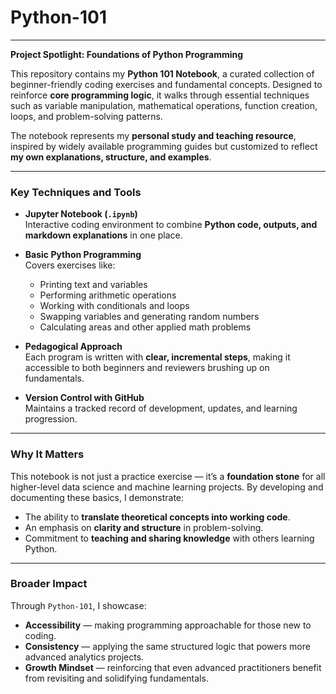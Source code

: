 # Python-101

---
**Project Spotlight: Foundations of Python Programming**

This repository contains my **Python 101 Notebook**, a curated collection of beginner-friendly coding exercises and fundamental concepts. Designed to reinforce **core programming logic**, it walks through essential techniques such as variable manipulation, mathematical operations, function creation, loops, and problem-solving patterns.  

The notebook represents my **personal study and teaching resource**, inspired by widely available programming guides but customized to reflect **my own explanations, structure, and examples**.  

---

### Key Techniques and Tools

* **Jupyter Notebook (`.ipynb`)**  
  Interactive coding environment to combine **Python code, outputs, and markdown explanations** in one place.  

* **Basic Python Programming**  
  Covers exercises like:
  - Printing text and variables  
  - Performing arithmetic operations  
  - Working with conditionals and loops  
  - Swapping variables and generating random numbers  
  - Calculating areas and other applied math problems  

* **Pedagogical Approach**  
  Each program is written with **clear, incremental steps**, making it accessible to both beginners and reviewers brushing up on fundamentals.  

* **Version Control with GitHub**  
  Maintains a tracked record of development, updates, and learning progression.  

---

### Why It Matters

This notebook is not just a practice exercise — it’s a **foundation stone** for all higher-level data science and machine learning projects. By developing and documenting these basics, I demonstrate:  

* The ability to **translate theoretical concepts into working code**.  
* An emphasis on **clarity and structure** in problem-solving.  
* Commitment to **teaching and sharing knowledge** with others learning Python.  

---

### Broader Impact

Through `Python-101`, I showcase:  

* **Accessibility** — making programming approachable for those new to coding.  
* **Consistency** — applying the same structured logic that powers more advanced analytics projects.  
* **Growth Mindset** — reinforcing that even advanced practitioners benefit from revisiting and solidifying fundamentals.  
